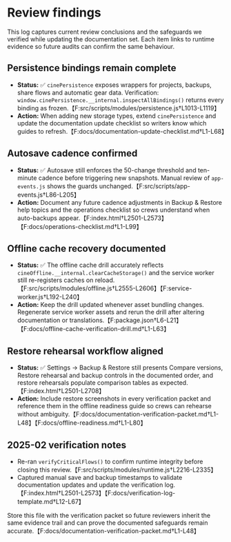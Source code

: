 # Review findings

This log captures current review conclusions and the safeguards we verified while updating the
documentation set. Each item links to runtime evidence so future audits can confirm the same behaviour.

## Persistence bindings remain complete
- **Status:** ✅ `cinePersistence` exposes wrappers for projects, backups, share flows and automatic gear
  data. Verification: `window.cinePersistence.__internal.inspectAllBindings()` returns every binding as
  frozen.【F:src/scripts/modules/persistence.js†L1013-L1119】
- **Action:** When adding new storage types, extend `cinePersistence` and update the documentation update
  checklist so writers know which guides to refresh.【F:docs/documentation-update-checklist.md†L1-L68】

## Autosave cadence confirmed
- **Status:** ✅ Autosave still enforces the 50-change threshold and ten-minute cadence before triggering
  new snapshots. Manual review of `app-events.js` shows the guards unchanged.【F:src/scripts/app-events.js†L86-L205】
- **Action:** Document any future cadence adjustments in Backup & Restore help topics and the operations
  checklist so crews understand when auto-backups appear.【F:index.html†L2501-L2573】【F:docs/operations-checklist.md†L1-L99】

## Offline cache recovery documented
- **Status:** ✅ The offline cache drill accurately reflects `cineOffline.__internal.clearCacheStorage()` and
  the service worker still re-registers caches on reload.【F:src/scripts/modules/offline.js†L2555-L2606】【F:service-worker.js†L192-L240】
- **Action:** Keep the drill updated whenever asset bundling changes. Regenerate service worker assets and
  rerun the drill after altering documentation or translations.【F:package.json†L6-L21】【F:docs/offline-cache-verification-drill.md†L1-L63】

## Restore rehearsal workflow aligned
- **Status:** ✅ Settings → Backup & Restore still presents Compare versions, Restore rehearsal and backup
  controls in the documented order, and restore rehearsals populate comparison tables as expected.【F:index.html†L2501-L2708】
- **Action:** Include restore screenshots in every verification packet and reference them in the offline
  readiness guide so crews can rehearse without ambiguity.【F:docs/documentation-verification-packet.md†L1-L48】【F:docs/offline-readiness.md†L1-L80】

## 2025-02 verification notes
- Re-ran `verifyCriticalFlows()` to confirm runtime integrity before closing this review.【F:src/scripts/modules/runtime.js†L2216-L2335】
- Captured manual save and backup timestamps to validate documentation updates and update the verification log.【F:index.html†L2501-L2573】【F:docs/verification-log-template.md†L12-L67】

Store this file with the verification packet so future reviewers inherit the same evidence trail and can
prove the documented safeguards remain accurate.【F:docs/documentation-verification-packet.md†L1-L48】
